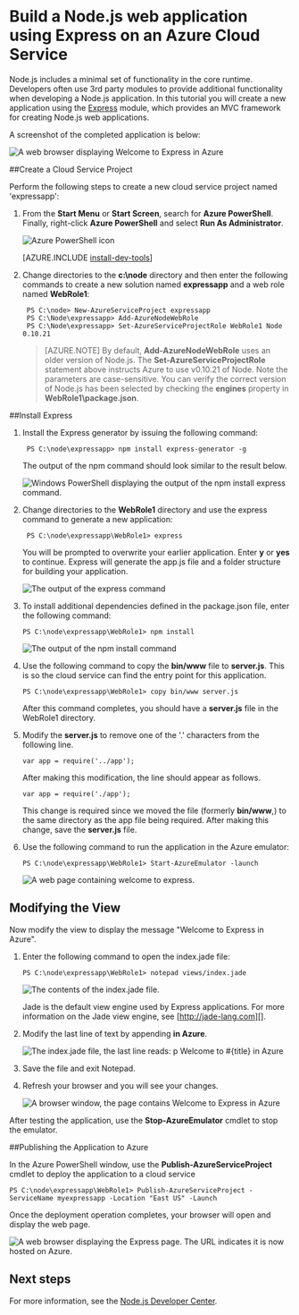<properties 
    pageTitle="Web App with Express (Node.js) | Microsoft Azure" 
    description="A tutorial that builds on the cloud service tutorial, and demonstrates how to use the Express module." 
    services="cloud-services" 
    documentationCenter="nodejs" 
    authors="rmcmurray" 
    manager="wpickett" 
    editor=""/>

<tags 
    ms.service="cloud-services" 
    ms.workload="tbd" 
    ms.tgt_pltfrm="na" 
    ms.devlang="nodejs" 
    ms.topic="article" 
    ms.date="11/20/2015" 
    ms.author="robmcm"/>






# Build a Node.js web application using Express on an Azure Cloud Service

Node.js includes a minimal set of functionality in the core runtime.
Developers often use 3rd party modules to provide additional
functionality when developing a Node.js application. In this tutorial
you will create a new application using the [Express][] module, which provides an MVC framework for creating Node.js web applications.

A screenshot of the completed application is below:

![A web browser displaying Welcome to Express in Azure](./media/cloud-services-nodejs-develop-deploy-express-app/node36.png)

##Create a Cloud Service Project

Perform the following steps to create a new cloud service project named 'expressapp':

1. From the **Start Menu** or **Start Screen**, search for **Azure PowerShell**. Finally, right-click **Azure PowerShell** and select **Run As Administrator**.

    ![Azure PowerShell icon](./media/cloud-services-nodejs-develop-deploy-express-app/azure-powershell-start.png)

    [AZURE.INCLUDE [install-dev-tools](../../includes/install-dev-tools.md)]

2. Change directories to the **c:\\node** directory and then enter the following commands to create a new solution named **expressapp** and a web role named **WebRole1**:

        PS C:\node> New-AzureServiceProject expressapp
        PS C:\Node\expressapp> Add-AzureNodeWebRole
        PS C:\Node\expressapp> Set-AzureServiceProjectRole WebRole1 Node 0.10.21

    > [AZURE.NOTE] By default, **Add-AzureNodeWebRole** uses an older version of Node.js. The **Set-AzureServiceProjectRole** statement above instructs Azure to use v0.10.21 of Node.  Note the parameters are case-sensitive.  You can verify the correct version of Node.js has been selected by checking the **engines** property in **WebRole1\package.json**.

##Install Express

1. Install the Express generator by issuing the following command:

        PS C:\node\expressapp> npm install express-generator -g

    The output of the npm command should look similar to the result below. 

    ![Windows PowerShell displaying the output of the npm install express command.](./media/cloud-services-nodejs-develop-deploy-express-app/express-g.png)

2. Change directories to the **WebRole1** directory and use the express command to generate a new application:

        PS C:\node\expressapp\WebRole1> express

    You will be prompted to overwrite your earlier application. Enter **y** or **yes** to continue. Express will generate the app.js file and a folder structure for building your application.

    ![The output of the express command](./media/cloud-services-nodejs-develop-deploy-express-app/node23.png)


5.  To install additional dependencies defined in the package.json file,
    enter the following command:

        PS C:\node\expressapp\WebRole1> npm install

    ![The output of the npm install command](./media/cloud-services-nodejs-develop-deploy-express-app/node26.png)

6.  Use the following command to copy the **bin/www** file to **server.js**. This is so the cloud service can find the entry point for this application.

        PS C:\node\expressapp\WebRole1> copy bin/www server.js

    After this command completes, you should have a **server.js** file in the WebRole1 directory.

7.  Modify the **server.js** to remove one of the '.' characters from the following line.

        var app = require('../app');

    After making this modification, the line should appear as follows.

        var app = require('./app');

    This change is required since we moved the file (formerly **bin/www**,) to the same directory as the app file being required. After making this change, save the **server.js** file.

8.  Use the following command to run the application in the Azure emulator:

        PS C:\node\expressapp\WebRole1> Start-AzureEmulator -launch

    ![A web page containing welcome to express.](./media/cloud-services-nodejs-develop-deploy-express-app/node28.png)

## Modifying the View

Now modify the view to display the message "Welcome to Express in
Azure".

1.  Enter the following command to open the index.jade file:

        PS C:\node\expressapp\WebRole1> notepad views/index.jade

    ![The contents of the index.jade file.](./media/cloud-services-nodejs-develop-deploy-express-app/getting-started-19.png)

    Jade is the default view engine used by Express applications. For more
    information on the Jade view engine, see [http://jade-lang.com][].

2.  Modify the last line of text by appending **in Azure**.

    ![The index.jade file, the last line reads: p Welcome to \#{title} in Azure](./media/cloud-services-nodejs-develop-deploy-express-app/node31.png)

3.  Save the file and exit Notepad.

4.  Refresh your browser and you will see your changes.

    ![A browser window, the page contains Welcome to Express in Azure](./media/cloud-services-nodejs-develop-deploy-express-app/node32.png)

After testing the application, use the **Stop-AzureEmulator** cmdlet to stop the emulator.

##Publishing the Application to Azure

In the Azure PowerShell window, use the **Publish-AzureServiceProject** cmdlet to deploy the application to a cloud service

    PS C:\node\expressapp\WebRole1> Publish-AzureServiceProject -ServiceName myexpressapp -Location "East US" -Launch

Once the deployment operation completes, your browser will open and display the web page.

![A web browser displaying the Express page. The URL indicates it is now hosted on Azure.](./media/cloud-services-nodejs-develop-deploy-express-app/node36.png)

## Next steps

For more information, see the [Node.js Developer Center](/develop/nodejs/).

  [Node.js Web Application]: http://www.windowsazure.com/develop/nodejs/tutorials/getting-started/
  [Express]: http://expressjs.com/
  [http://jade-lang.com]: http://jade-lang.com

 

